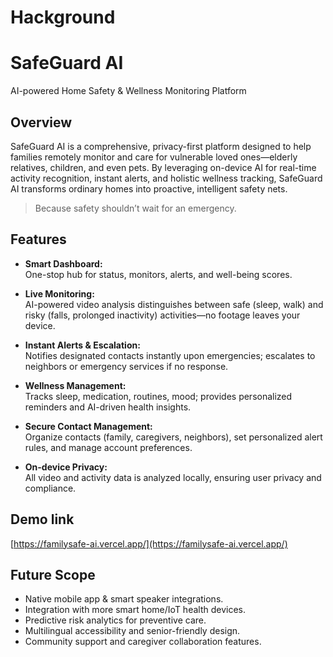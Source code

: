 # Hackground

# SafeGuard AI  
AI-powered Home Safety & Wellness Monitoring Platform

## Overview
SafeGuard AI is a comprehensive, privacy-first platform designed to help families remotely monitor and care for vulnerable loved ones—elderly relatives, children, and even pets. By leveraging on-device AI for real-time activity recognition, instant alerts, and holistic wellness tracking, SafeGuard AI transforms ordinary homes into proactive, intelligent safety nets.

> Because safety shouldn’t wait for an emergency.

## Features

- **Smart Dashboard:**  
  One-stop hub for status, monitors, alerts, and well-being scores.

- **Live Monitoring:**  
  AI-powered video analysis distinguishes between safe (sleep, walk) and risky (falls, prolonged inactivity) activities—no footage leaves your device.

- **Instant Alerts & Escalation:**  
  Notifies designated contacts instantly upon emergencies; escalates to neighbors or emergency services if no response.

- **Wellness Management:**  
  Tracks sleep, medication, routines, mood; provides personalized reminders and AI-driven health insights.

- **Secure Contact Management:**  
  Organize contacts (family, caregivers, neighbors), set personalized alert rules, and manage account preferences.

- **On-device Privacy:**  
  All video and activity data is analyzed locally, ensuring user privacy and compliance.

## Demo link
[https://familysafe-ai.vercel.app/](https://familysafe-ai.vercel.app/)

## Future Scope

- Native mobile app & smart speaker integrations.
- Integration with more smart home/IoT health devices.
- Predictive risk analytics for preventive care.
- Multilingual accessibility and senior-friendly design.
- Community support and caregiver collaboration features.

